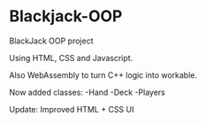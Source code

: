 # Blackjack-OOP
BlackJack OOP project

Using HTML, CSS and Javascript.

Also WebAssembly to turn C++ logic into workable. 

Now added classes:
-Hand
-Deck
-Players

Update:
Improved HTML + CSS UI
